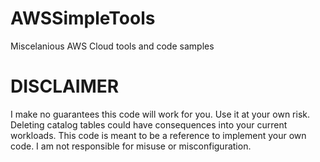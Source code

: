 # AWSSimpleTools
Miscelanious AWS Cloud tools and code samples

# DISCLAIMER 
I make no guarantees this code will work for you. Use it at your own risk. Deleting catalog tables could have consequences into your current workloads. This code is meant to be a reference to implement your own code.  I am not responsible for misuse or misconfiguration. 
